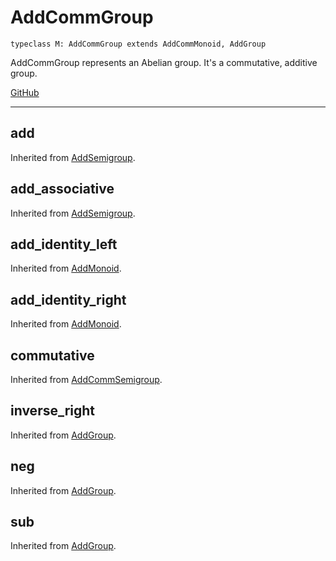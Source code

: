 # AddCommGroup

```acorn
typeclass M: AddCommGroup extends AddCommMonoid, AddGroup
```

AddCommGroup represents an Abelian group. It's a commutative, additive group.

[GitHub](https://github.com/acornprover/acornlib/blob/master/src/add_comm_group.ac)

---
## add
Inherited from [AddSemigroup](../AddSemigroup/#add).
## add_associative
Inherited from [AddSemigroup](../AddSemigroup/#add_associative).
## add_identity_left
Inherited from [AddMonoid](../AddMonoid/#add_identity_left).
## add_identity_right
Inherited from [AddMonoid](../AddMonoid/#add_identity_right).
## commutative
Inherited from [AddCommSemigroup](../AddCommSemigroup/#commutative).
## inverse_right
Inherited from [AddGroup](../AddGroup/#inverse_right).
## neg
Inherited from [AddGroup](../AddGroup/#neg).
## sub
Inherited from [AddGroup](../AddGroup/#sub).
